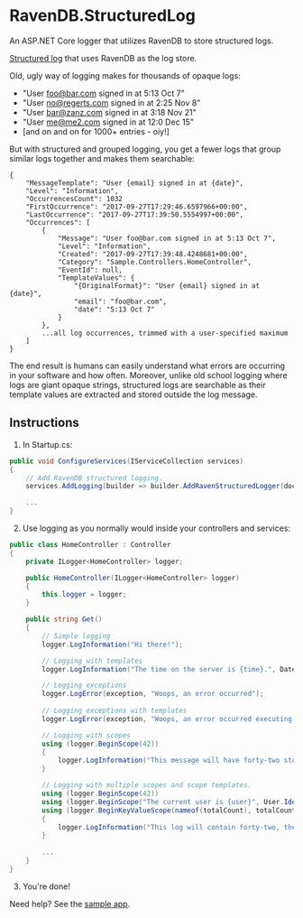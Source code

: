 # RavenDB.StructuredLog
An ASP.NET Core logger that utilizes RavenDB to store structured logs.

<a href="https://andrewlock.net/creating-an-extension-method-for-attaching-key-value-pairs-to-scope-state-using-asp-net-core/">Structured log</a> that uses RavenDB as the log store.

Old, ugly way of logging makes for thousands of opaque logs:
- "User foo@bar.com signed in at 5:13 Oct 7"
- "User no@regerts.com signed in at 2:25 Nov 8"
- "User bar@zanz.com signed in at 3:18 Nov 21"
- "User me@me2.com signed in at 12:0 Dec 15"
- [and on and on for 1000+ entries - oiy!]

But with structured and grouped logging, you get a fewer logs that group similar logs together and makes them searchable:
```
{
    "MessageTemplate": "User {email} signed in at {date}",
    "Level": "Information",
    "OccurrencesCount": 1032
    "FirstOccurrence": "2017-09-27T17:29:46.6597966+00:00",
    "LastOccurrence": "2017-09-27T17:39:50.5554997+00:00",
    "Occurrences": [
        {
            "Message": "User foo@bar.com signed in at 5:13 Oct 7",
            "Level": "Information",
            "Created": "2017-09-27T17:39:48.4248681+00:00",
            "Category": "Sample.Controllers.HomeController",
            "EventId": null,
            "TemplateValues": {
                "{OriginalFormat}": "User {email} signed in at {date}",
                "email": "foo@bar.com",
                "date": "5:13 Oct 7"
            }
        },
        ...all log occurrences, trimmed with a user-specified maximum
    ]
}
```

The end result is humans can easily understand what errors are occurring in your software and how often. Moreover, unlike old school logging where logs are giant opaque strings, structured logs are searchable as their template values are extracted and stored outside the log message.

## Instructions ##
1. In Startup.cs:

```csharp
public void ConfigureServices(IServiceCollection services)
{
	// Add RavenDB structured logging.
	services.AddLogging(builder => builder.AddRavenStructuredLogger(docStore)); // Where docStore is your RavenDB DocumentStore singleton.

	...
}
```

2. Use logging as you normally would inside your controllers and services:
```csharp
public class HomeController : Controller 
{
	private ILogger<HomeController> logger;

	public HomeController(ILogger<HomeController> logger)
	{
		this.logger = logger;
	}

	public string Get()
	{
		// Simple logging
		logger.LogInformation("Hi there!");

		// Logging with templates
		logger.LogInformation("The time on the server is {time}.", DateTime.UtcNow);

		// Logging exceptions
		logger.LogError(exception, "Woops, an error occurred");
		
		// Logging exceptions with templates
		logger.LogError(exception, "Woops, an error occurred executing {action} at {date}", this.ControllerContext.ActionDescriptor.ActionName, DateTime.UtcNow);

		// Logging with scopes
		using (logger.BeginScope(42))
		{
			logger.LogInformation("This message will have forty-two stored with it");
		}

		// Logging with multiple scopes and scope templates.
		using (logger.BeginScope(42))
		using (logger.BeginScope("The current user is {user}", User.Identity.Name))
		using (logger.BeginKeyValueScope(nameof(totalCount), totalCount))
		{
			logger.LogInformation("This log will contain forty-two, the current signed in user name, and a key-value pair containing the name of the totalCount variable and its value.");
		}
		
		...
	}
}
```

3. You're done! 

Need help? See the [sample app](https://github.com/JudahGabriel/RavenDB.StructuredLog/tree/master/Sample).